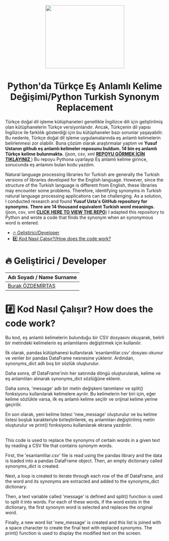 <div align="center">
<img src="https://user-images.githubusercontent.com/33163650/231457894-7e2a11c1-3334-49f0-b538-a0519ecd91bd.jpg" width="250" height="200">
</div>


<h1 align="center">Python'da Türkçe Eş Anlamlı Kelime Değişimi/Python Turkish Synonym Replacement </h1>
<p align="justify">

Türkçe doğal dil işleme kütüphaneleri genellikle İngilizce dili için geliştirilmiş olan kütüphanelerin Türkçe versiyonlarıdır. Ancak, Türkçenin dil yapısı İngilizce ile farklılık gösterdiği için bu kütüphaneler bazı sorunlar yaşayabilir. Bu nedenle, Türkçe doğal dil işleme uygulamalarında eş anlamlı kelimelerin belirlenmesi zor olabilir. Buna çözüm olarak araştırmalar yaptım ve <b>Yusuf Ustanın github eş anlamlı kelimeler reposunu buldum. 14 bin eş anlamlı Türkçe kelime bulunmakta.</b> (json, csv, xml <a href="https://github.com/yusufusta/Es-Anlamlilar"> <b> REPOYU GÖRMEK İÇİN TIKLAYINIZ </b></a>) Bu repoyu Pythona uyarlayıp Eş anlamlı kelime girince, sonucunda eş anlamını bulan kodu yazdım.</p>

Natural language processing libraries for Turkish are generally the Turkish versions of libraries developed for the English language. However, since the structure of the Turkish language is different from English, these libraries may encounter some problems. Therefore, identifying synonyms in Turkish natural language processing applications can be challenging. As a solution, I conducted research and found <b>Yusuf Usta's GitHub repository for synonyms. There are 14 thousand equivalent Turkish word meanings.</b> (json, csv, xml <a href="https://github.com/yusufusta/Es-Anlamlilar"> <b>CLICK HERE TO VIEW THE REPO</b></a>) I adapted this repository to Python and wrote a code that finds the synonym when an synonymous word is entered.

*  [:fire: Geliştirici/Developer](#fire-geliştirici-developer)
*  [:hash: Kod Nasıl Çalışır?/How does the code work?](#hash-kod-nasıl-çalışır-how-does-the-code-work)

# :fire: Geliştirici / Developer
| Adı Soyadı / Name Surname | 
| :--- | 
| [Burak ÖZDEMİRTAŞ](https://github.com/burakozdemirtas) |


# :hash: Kod Nasıl Çalışır? How does the code work?
<p align="justify">
Bu kod, eş anlamlı kelimelerin bulunduğu bir CSV dosyasını okuyarak, belirli bir metindeki kelimelerin eş anlamlılarını değiştirmek için kullanılır.

İlk olarak, pandas kütüphanesi kullanılarak 'esanlamlilar.csv' dosyası okunur ve veriler bir pandas DataFrame nesnesine yüklenir. Ardından, synonyms_dict adlı boş bir sözlük oluşturulur.

Daha sonra, df DataFrame'inin her satırında döngü oluşturularak, kelime ve eş anlamlıları alınarak synonyms_dict sözlüğüne eklenir.

Daha sonra, 'message' adlı bir metin değişkeni tanımlanır ve split() fonksiyonu kullanılarak kelimelere ayrılır. Bu kelimelerin her biri için, eğer kelime sözlükte varsa, ilk eş anlamlı kelime seçilir ve orijinal kelime yerine geçirilir.

En son olarak, yeni kelime listesi 'new_message' oluşturulur ve bu kelime listesi boşluk karakteriyle birleştirilerek, eş anlamlıları değiştirilmiş metin oluşturulur ve print() fonksiyonu kullanılarak ekrana yazdırılır. 
 
</br>
This code is used to replace the synonyms of certain words in a given text by reading a CSV file that contains synonym words.

First, the 'esanlamlilar.csv' file is read using the pandas library and the data is loaded into a pandas DataFrame object. Then, an empty dictionary called synonyms_dict is created.

Next, a loop is created to iterate through each row of the df DataFrame, and the word and its synonyms are extracted and added to the synonyms_dict dictionary.

Then, a text variable called 'message' is defined and split() function is used to split it into words. For each of these words, if the word exists in the dictionary, the first synonym word is selected and replaces the original word.

Finally, a new word list 'new_message' is created and this list is joined with a space character to create the final text with replaced synonyms. The print() function is used to display the modified text on the screen.
</p>



